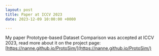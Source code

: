 ```yaml
---
layout: post
title: Paper at ICCV 2023
date: 2023-12-09 10:00:00 +0000

---
```

My paper Prototype-based Dataset Comparison was accepted at ICCV 2023, read more about it on the project page: [https://nanne.github.io/ProtoSim/](https://nanne.github.io/ProtoSim/)
